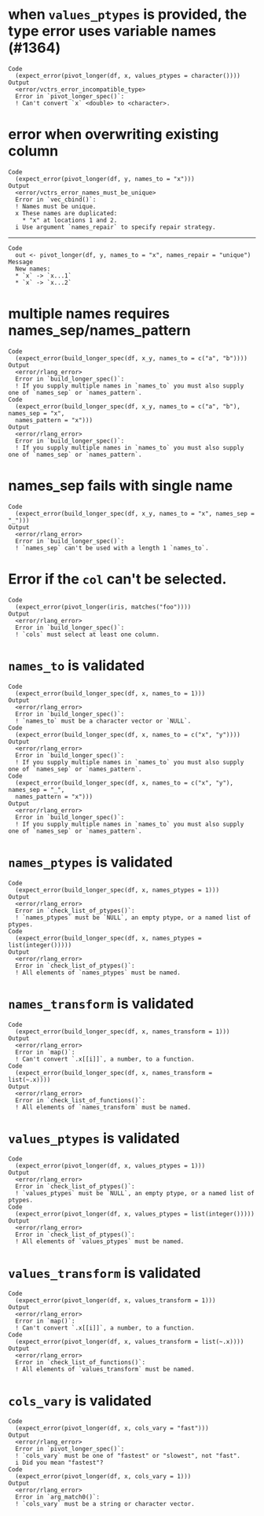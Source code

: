 # when `values_ptypes` is provided, the type error uses variable names (#1364)

    Code
      (expect_error(pivot_longer(df, x, values_ptypes = character())))
    Output
      <error/vctrs_error_incompatible_type>
      Error in `pivot_longer_spec()`:
      ! Can't convert `x` <double> to <character>.

# error when overwriting existing column

    Code
      (expect_error(pivot_longer(df, y, names_to = "x")))
    Output
      <error/vctrs_error_names_must_be_unique>
      Error in `vec_cbind()`:
      ! Names must be unique.
      x These names are duplicated:
        * "x" at locations 1 and 2.
      i Use argument `names_repair` to specify repair strategy.

---

    Code
      out <- pivot_longer(df, y, names_to = "x", names_repair = "unique")
    Message
      New names:
      * `x` -> `x...1`
      * `x` -> `x...2`

# multiple names requires names_sep/names_pattern

    Code
      (expect_error(build_longer_spec(df, x_y, names_to = c("a", "b"))))
    Output
      <error/rlang_error>
      Error in `build_longer_spec()`:
      ! If you supply multiple names in `names_to` you must also supply one of `names_sep` or `names_pattern`.
    Code
      (expect_error(build_longer_spec(df, x_y, names_to = c("a", "b"), names_sep = "x",
      names_pattern = "x")))
    Output
      <error/rlang_error>
      Error in `build_longer_spec()`:
      ! If you supply multiple names in `names_to` you must also supply one of `names_sep` or `names_pattern`.

# names_sep fails with single name

    Code
      (expect_error(build_longer_spec(df, x_y, names_to = "x", names_sep = "_")))
    Output
      <error/rlang_error>
      Error in `build_longer_spec()`:
      ! `names_sep` can't be used with a length 1 `names_to`.

# Error if the `col` can't be selected.

    Code
      (expect_error(pivot_longer(iris, matches("foo"))))
    Output
      <error/rlang_error>
      Error in `build_longer_spec()`:
      ! `cols` must select at least one column.

# `names_to` is validated

    Code
      (expect_error(build_longer_spec(df, x, names_to = 1)))
    Output
      <error/rlang_error>
      Error in `build_longer_spec()`:
      ! `names_to` must be a character vector or `NULL`.
    Code
      (expect_error(build_longer_spec(df, x, names_to = c("x", "y"))))
    Output
      <error/rlang_error>
      Error in `build_longer_spec()`:
      ! If you supply multiple names in `names_to` you must also supply one of `names_sep` or `names_pattern`.
    Code
      (expect_error(build_longer_spec(df, x, names_to = c("x", "y"), names_sep = "_",
      names_pattern = "x")))
    Output
      <error/rlang_error>
      Error in `build_longer_spec()`:
      ! If you supply multiple names in `names_to` you must also supply one of `names_sep` or `names_pattern`.

# `names_ptypes` is validated

    Code
      (expect_error(build_longer_spec(df, x, names_ptypes = 1)))
    Output
      <error/rlang_error>
      Error in `check_list_of_ptypes()`:
      ! `names_ptypes` must be `NULL`, an empty ptype, or a named list of ptypes.
    Code
      (expect_error(build_longer_spec(df, x, names_ptypes = list(integer()))))
    Output
      <error/rlang_error>
      Error in `check_list_of_ptypes()`:
      ! All elements of `names_ptypes` must be named.

# `names_transform` is validated

    Code
      (expect_error(build_longer_spec(df, x, names_transform = 1)))
    Output
      <error/rlang_error>
      Error in `map()`:
      ! Can't convert `.x[[i]]`, a number, to a function.
    Code
      (expect_error(build_longer_spec(df, x, names_transform = list(~.x))))
    Output
      <error/rlang_error>
      Error in `check_list_of_functions()`:
      ! All elements of `names_transform` must be named.

# `values_ptypes` is validated

    Code
      (expect_error(pivot_longer(df, x, values_ptypes = 1)))
    Output
      <error/rlang_error>
      Error in `check_list_of_ptypes()`:
      ! `values_ptypes` must be `NULL`, an empty ptype, or a named list of ptypes.
    Code
      (expect_error(pivot_longer(df, x, values_ptypes = list(integer()))))
    Output
      <error/rlang_error>
      Error in `check_list_of_ptypes()`:
      ! All elements of `values_ptypes` must be named.

# `values_transform` is validated

    Code
      (expect_error(pivot_longer(df, x, values_transform = 1)))
    Output
      <error/rlang_error>
      Error in `map()`:
      ! Can't convert `.x[[i]]`, a number, to a function.
    Code
      (expect_error(pivot_longer(df, x, values_transform = list(~.x))))
    Output
      <error/rlang_error>
      Error in `check_list_of_functions()`:
      ! All elements of `values_transform` must be named.

# `cols_vary` is validated

    Code
      (expect_error(pivot_longer(df, x, cols_vary = "fast")))
    Output
      <error/rlang_error>
      Error in `pivot_longer_spec()`:
      ! `cols_vary` must be one of "fastest" or "slowest", not "fast".
      i Did you mean "fastest"?
    Code
      (expect_error(pivot_longer(df, x, cols_vary = 1)))
    Output
      <error/rlang_error>
      Error in `arg_match0()`:
      ! `cols_vary` must be a string or character vector.

